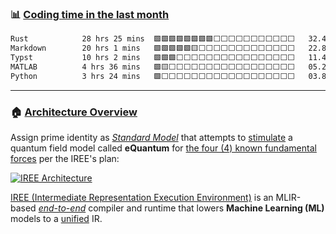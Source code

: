 <!--

Thank you if you like this profile README!

BUT, please DO NOT copy this and create your profile based on it.

You can use it as a reference, and copy a part of it, but DO NOT copy
all of this and create your profile based on it.

It is very common that you forget to change some information and leave
mine in your profile. This has happened too many times.

And, this profile README is auto-updated by GitHub Actions, you can read
[the official documentation](https://docs.github.com/actions) to learn
how to use it.

Only when you know what you are copying should you paste it. So, again,
please DO NOT copy this and create your profile based on it.

What's more, you can find other awesome profile READMEs at
https://github.com/abhisheknaiidu/awesome-github-profile-readme. There
could be a profile README that fits you better than this one.

Wish you a good-looking profile README!

                                   —— ouuan (https://github.com/ouuan)

-->

### :bar_chart: [Coding time in the last month](https://github.com/muety/wakapi)

<!--START_SECTION:waka-->

```txt
Rust            28 hrs 25 mins  🟩🟩🟩🟩🟩🟩🟩🟩⬜⬜⬜⬜⬜⬜⬜⬜⬜⬜⬜   32.47 %
Markdown        20 hrs 1 mins   🟩🟩🟩🟩🟩🟨⬜⬜⬜⬜⬜⬜⬜⬜⬜⬜⬜⬜⬜   22.89 %
Typst           10 hrs 2 mins   🟩🟩🟩⬜⬜⬜⬜⬜⬜⬜⬜⬜⬜⬜⬜⬜⬜⬜⬜   11.47 %
MATLAB          4 hrs 36 mins   🟩🟨⬜⬜⬜⬜⬜⬜⬜⬜⬜⬜⬜⬜⬜⬜⬜⬜⬜   05.25 %
Python          3 hrs 24 mins   🟩⬜⬜⬜⬜⬜⬜⬜⬜⬜⬜⬜⬜⬜⬜⬜⬜⬜⬜   03.88 %
```

<!--END_SECTION:waka-->

---

### 🏠 [Architecture Overview](https://github.com/eq19/eq19/blob/main/.github/workflows/main.yml)

Assign prime identity as _[Standard Model](https://github.com/flav-io/flavio)_ that attempts to [stimulate](https://github.com/featureform/featureform) a quantum field model called **eQuantum** for [the four (4) known fundamental forces](https://en.wikipedia.org/wiki/Fundamental_interaction) per the IREE's plan:

<!-- TODO(scotttodd): switch to <picture> once better supported? https://github.blog/changelog/2022-05-19-specify-theme-context-for-images-in-markdown-beta/ -->

[![IREE Architecture](https://github.com/user-attachments/assets/fdcf5ccd-3f08-454e-8f6c-cad1a8aae35d)](https://github.com/iree-org/iree/tree/main/compiler/src/iree/compiler)

[IREE (Intermediate Representation Execution Environment)](https://iree.dev/) is an MLIR-based _[end-to-end](https://github.com/eq19/eq19.github.io/actions)_ compiler and runtime that lowers **Machine Learning (ML)** models to a [unified](https://github.com/saforem2/l2hmc?tab=readme-ov-file) IR.
